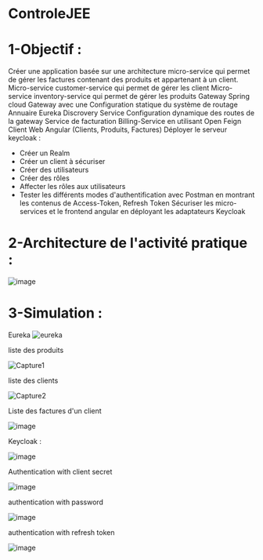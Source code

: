 # ControleJEE

# 1-Objectif :

Créer une application basée sur une architecture micro-service qui permet de gérer les factures contenant des produits et appartenant à un client.
Micro-service customer-service qui permet de gérer les client
Micro-service inventory-service qui permet de gérer les produits
Gateway Spring cloud Gateway avec une Configuration statique du système de routage
Annuaire Eureka Discrovery Service
Configuration dynamique des routes de la gateway
Service de facturation Billing-Service en utilisant Open Feign
Client Web Angular (Clients, Produits, Factures)
Déployer le serveur keycloak :
- Créer un Realm
- Créer un client à sécuriser
- Créer des utilisateurs
- Créer des rôles
- Affecter les rôles aux utilisateurs
- Tester les différents modes d'authentification avec Postman en montrant les contenus de Access-Token, Refresh Token
Sécuriser les micro-services et le frontend angular en déployant les adaptateurs Keycloak

# 2-Architecture de l'activité pratique :

![image](https://user-images.githubusercontent.com/82736657/209477287-32c6014d-fefa-43c5-88b4-8c45b7c202f1.png)

# 3-Simulation :

Eureka
![eureka](https://user-images.githubusercontent.com/82736657/209446684-c1958ae9-4616-4ff1-8691-d593b8de59ff.png)

liste des produits 

![Capture1](https://user-images.githubusercontent.com/82736657/209446706-c211ed06-9d53-4235-8ac9-4e399cc958f1.PNG)

liste des clients

![Capture2](https://user-images.githubusercontent.com/82736657/209446715-4e8aa204-780b-4eac-a7f5-3fe19a2908cb.PNG)

Liste des factures d'un client 

![image](https://user-images.githubusercontent.com/82736657/209477340-f9bade7f-5583-4610-a547-08546ce235b9.png)

Keycloak :

![image](https://user-images.githubusercontent.com/82736657/209477403-286f4981-5937-4b25-a3cc-f96e05f6dcb8.png)

Authentication with client secret

![image](https://user-images.githubusercontent.com/82736657/209477419-b07f9042-5a32-4106-8716-3ddb3662ceb1.png)

authentication with password

![image](https://user-images.githubusercontent.com/82736657/209477441-9e6abd17-3f89-4ff5-af59-3d1179b78afe.png)

authentication with refresh token

![image](https://user-images.githubusercontent.com/82736657/209477452-44fac8d0-11a6-4747-b06e-e9a0df25f15a.png)



